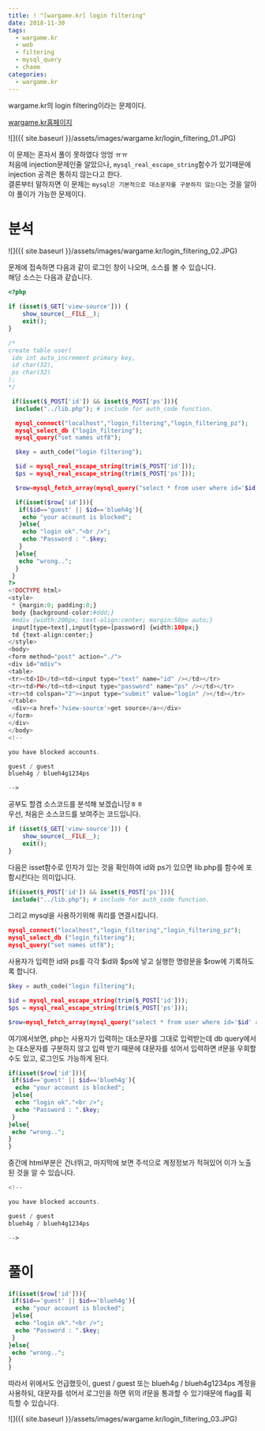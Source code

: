 ```yaml
---
title: ! "[wargame.kr] login filtering"
date: 2018-11-30
tags:
  - wargame.kr
  - web
  - filtering
  - mysql_query
  - chaem
categories:
  - wargame.kr
---
```


wargame.kr의 login filtering이라는 문제이다.  

[wargame.kr홈페이지](http://wargame.kr/challenge)

![]({{ site.baseurl }}/assets/images/wargame.kr/login_filtering_01.JPG)  

이 문제는 혼자서 풀이 못하였다 엉엉 ㅠㅠ  
처음에 injection문제인줄 알았으나, `mysql_real_escape_string`함수가 있기때문에 injection 공격은 통하지 않는다고 한다.  
결론부터 말하자면 이 문제는 `mysql은 기본적으로 대소문자를 구분하지 않는다`는 것을 알아야 풀이가 가능한 문제이다.

# 분석

![]({{ site.baseurl }}/assets/images/wargame.kr/login_filtering_02.JPG)

문제에 접속하면 다음과 같이 로그인 창이 나오며, 소스를 볼 수 있습니다.  
해당 소스는 다음과 같습니다.  

```php
<?php

if (isset($_GET['view-source'])) {
    show_source(__FILE__);
    exit();
}

/*
create table user(
 idx int auto_increment primary key,
 id char(32),
 ps char(32)
);
*/

 if(isset($_POST['id']) && isset($_POST['ps'])){
  include("../lib.php"); # include for auth_code function.

  mysql_connect("localhost","login_filtering","login_filtering_pz");
  mysql_select_db ("login_filtering");
  mysql_query("set names utf8");

  $key = auth_code("login filtering");

  $id = mysql_real_escape_string(trim($_POST['id']));
  $ps = mysql_real_escape_string(trim($_POST['ps']));

  $row=mysql_fetch_array(mysql_query("select * from user where id='$id' and ps=md5('$ps')"));

  if(isset($row['id'])){
   if($id=='guest' || $id=='blueh4g'){
    echo "your account is blocked";
   }else{
    echo "login ok"."<br />";
    echo "Password : ".$key;
   }
  }else{
   echo "wrong..";
  }
 }
?>
<!DOCTYPE html>
<style>
 * {margin:0; padding:0;}
 body {background-color:#ddd;}
 #mdiv {width:200px; text-align:center; margin:50px auto;}
 input[type=text],input[type=[password] {width:100px;}
 td {text-align:center;}
</style>
<body>
<form method="post" action="./">
<div id="mdiv">
<table>
<tr><td>ID</td><td><input type="text" name="id" /></td></tr>
<tr><td>PW</td><td><input type="password" name="ps" /></td></tr>
<tr><td colspan="2"><input type="submit" value="login" /></td></tr>
</table>
 <div><a href='?view-source'>get source</a></div>
</form>
</div>
</body>
<!--

you have blocked accounts.

guest / guest
blueh4g / blueh4g1234ps

-->
```

공부도 할겸 소스코드를 분석해 보겠습니당ㅎㅎ  
우선, 처음은 소스코드를 보여주는 코드입니다.  
```php
if (isset($_GET['view-source'])) {
    show_source(__FILE__);
    exit();
}
```

다음은 isset함수로 인자가 있는 것을 확인하여 id와 ps가 있으면 lib.php를 함수에 포함시킨다는 의미입니다.  
```php
if(isset($_POST['id']) && isset($_POST['ps'])){
 include("../lib.php"); # include for auth_code function.
```

그리고 mysql을 사용하기위해 쿼리를 연결시킵니다.  
```php
mysql_connect("localhost","login_filtering","login_filtering_pz");
mysql_select_db ("login_filtering");
mysql_query("set names utf8");
```

사용자가 입력한 id와 ps를 각각 $id와 $ps에 넣고 실행한 명령문을 $row에 기록하도록 합니다.  
```php
$key = auth_code("login filtering");

$id = mysql_real_escape_string(trim($_POST['id']));
$ps = mysql_real_escape_string(trim($_POST['ps']));

$row=mysql_fetch_array(mysql_query("select * from user where id='$id' and ps=md5('$ps')"));
```

여기에서보면, php는 사용자가 입력하는 대소문자를 그대로 입력받는데 db query에서는 대소문자를 구분하지 않고 입력 받기 때문에 대문자를 섞어서 입력하면 if문을 우회할 수도 있고, 로그인도 가능하게 된다.  
```php
if(isset($row['id'])){
 if($id=='guest' || $id=='blueh4g'){
  echo "your account is blocked";
 }else{
  echo "login ok"."<br />";
  echo "Password : ".$key;
 }
}else{
 echo "wrong..";
}
}
```

중간에 html부분은 건너뛰고, 마지막에 보면 주석으로 계정정보가 적혀있어 이가 노출된 것을 알 수 있습니다.  
```php
<!--

you have blocked accounts.

guest / guest
blueh4g / blueh4g1234ps

-->
```

# 풀이

```php
if(isset($row['id'])){
 if($id=='guest' || $id=='blueh4g'){
  echo "your account is blocked";
 }else{
  echo "login ok"."<br />";
  echo "Password : ".$key;
 }
}else{
 echo "wrong..";
}
}
```

따라서 위에서도 언급했듯이, guest / guest 또는 blueh4g / blueh4g1234ps 계정을 사용하되, 대문자를 섞어서 로그인을 하면 위의 if문을 통과할 수 있기때문에 flag를 획득할 수 있습니다.  

![]({{ site.baseurl }}/assets/images/wargame.kr/login_filtering_03.JPG)
